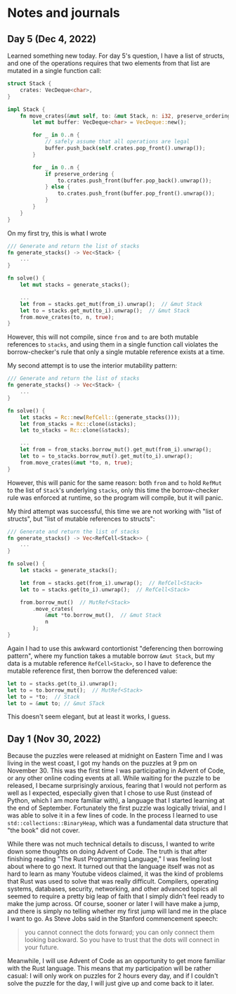 # Notes and journals

## Day 5 (Dec 4, 2022)
Learned something new today. For day 5's question, I have a list of structs, and one of the operations requires that two elements from that list are mutated in a single function call:

```rust
struct Stack {
    crates: VecDeque<char>,
}

impl Stack {
    fn move_crates(&mut self, to: &mut Stack, n: i32, preserve_ordering: bool) {
        let mut buffer: VecDeque<char> = VecDeque::new();

        for _ in 0..n {
            // safely assume that all operations are legal
            buffer.push_back(self.crates.pop_front().unwrap());
        }

        for _ in 0..n {
            if preserve_ordering {
                to.crates.push_front(buffer.pop_back().unwrap());
            } else {
                to.crates.push_front(buffer.pop_front().unwrap());
            }
        }
    }
}
```

On my first try, this is what I wrote

```rust
/// Generate and return the list of stacks
fn generate_stacks() -> Vec<Stack> {
    ...
}

fn solve() {
    let mut stacks = generate_stacks();

    ...
    let from = stacks.get_mut(from_i).unwrap();  // &mut Stack
    let to = stacks.get_mut(to_i).unwrap();  // &mut Stack
    from.move_crates(to, n, true);
}
```

However, this will not compile, since `from` and `to` are both mutable references to `stacks`, and using them in a single function call violates the borrow-checker's rule that only a single mutable reference exists at a time.

My second attempt is to use the interior mutability pattern:

```rust
/// Generate and return the list of stacks
fn generate_stacks() -> Vec<Stack> {
    ...
}

fn solve() {
    let stacks = Rc::new(RefCell::(generate_stacks()));
    let from_stacks = Rc::clone(&stacks);
    let to_stacks = Rc::clone(&stacks);

    ...
    let from = from_stacks.borrow_mut().get_mut(from_i).unwrap();
    let to = to_stacks.borrow_mut().get_mut(to_i).unwrap();
    from.move_crates(&mut *to, n, true);
}
```

However, this will panic for the same reason: both `from` and `to` hold `RefMut` to the list of `Stack`'s underlying `stacks`, only this time the borrow-checker rule was enforced at runtime, so the program will compile, but it will panic.

My third attempt was successful, this time we are not working with "list of structs", but "list of mutable references to structs":

```rust
/// Generate and return the list of stacks
fn generate_stacks() -> Vec<RefCell<Stack>> {
    ...
}

fn solve() {
    let stacks = generate_stacks();

    let from = stacks.get(from_i).unwrap();  // RefCell<Stack>
    let to = stacks.get(to_i).unwrap();  // RefCell<Stack>

    from.borrow_mut()  // MutRef<Stack>
        .move_crates(
            &mut *to.borrow_mut(),  // &mut Stack
            n
        );
}
```

Again I had to use this awkward contortionist "deferencing then borrowing pattern", where my function takes a mutable borrow `&mut Stack`, but my data is a mutable reference `RefCell<Stack>`, so I have to deference the mutable reference first, then borrow the deferenced value:

```rust
let to = stacks.get(to_i).unwrap();
let to = to.borrow_mut();  // MutRef<Stack>
let to = *to;  // Stack
let to = &mut to; // &mut STack
```

This doesn't seem elegant, but at least it works, I guess.

## Day 1 (Nov 30, 2022)
Because the puzzles were released at midnight on Eastern Time and I was living in the west coast, I got my hands on the puzzles at 9 pm on November 30. This was the first time I was participating in Advent of Code, or any other online coding events at all. While waiting for the puzzle to be released, I became surprisingly anxious, fearing that I would not perform as well as I expected, especially given that I chose to use Rust (instead of Python, which I am more familiar with), a language that I started learning at the end of September. Fortunately the first puzzle was logically trivial, and I was able to solve it in a few lines of code. In the process I learned to use `std::collections::BinaryHeap`, which was a fundamental data structure that "the book" did not cover.

While there was not much technical details to discuss, I wanted to write down some thoughts on doing Advent of Code. The truth is that after finishing reading "The Rust Programming Language," I was feeling lost about where to go next. It turned out that the language itself was not as hard to learn as many Youtube videos claimed, it was the kind of problems that Rust was used to solve that was really difficult. Compilers, operating systems, databases, security, networking, and other advanced topics all seemed to require a pretty big leap of faith that I simply didn't feel ready to make the jump across. Of course, sooner or later I will have make a jump, and there is simply no telling whether my first jump will land me in the place I want to go. As Steve Jobs said in the Stanford commencement speech:

> you cannot connect the dots forward; you can only connect them looking backward. So you have to trust that the dots will connect in your future.

Meanwhile, I will use Advent of Code as an opportunity to get more familiar with the Rust language. This means that my participation will be rather casual: I will only work on puzzles for 2 hours every day, and if I couldn't solve the puzzle for the day, I will just give up and come back to it later.